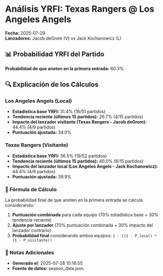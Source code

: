 # Análisis YRFI: Texas Rangers @ Los Angeles Angels

**Fecha:** 2025-07-29  
**Lanzadores:** Jacob deGrom (V) vs Jack Kochanowicz (L)

## 📊 Probabilidad YRFI del Partido

**Probabilidad de que anoten en la primera entrada:** 60.3%

## 🔍 Explicación de los Cálculos

### Los Angeles Angels (Local)
- **Estadística base YRFI:** 31.4% (16/51 partidos)
- **Tendencia reciente (últimos 15 partidos):** 26.7% (4/15 partidos)
- **Impacto del lanzador visitante (Texas Rangers - Jacob deGrom):** 44.4% (4/9 partidos)
- **Puntuación ajustada:** 34.0%

### Texas Rangers (Visitante)
- **Estadística base YRFI:** 36.5% (19/52 partidos)
- **Tendencia reciente (últimos 15 partidos):** 40.0% (6/15 partidos)
- **Impacto del lanzador local (Los Angeles Angels - Jack Kochanowicz):** 44.4% (4/9 partidos)
- **Puntuación ajustada:** 39.9%

### 📝 Fórmula de Cálculo

La probabilidad final de que anoten en la primera entrada se calcula considerando:
1. **Puntuación combinada** para cada equipo (70% estadística base + 30% tendencia reciente)
2. **Ajuste por lanzador** (70% puntuación combinada + 30% impacto del lanzador contrario)
3. **Probabilidad final** considerando ambos equipos: `1 - ((1 - P_local) * (1 - P_visitante))`

### 📌 Notas Adicionales

- **Generado el:** 2025-07-28 10:16:55
- **Fuente de datos:** season_data.json
